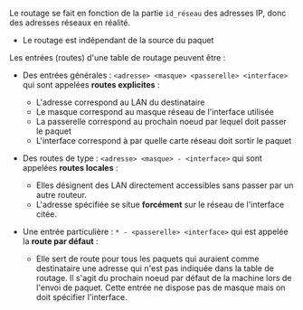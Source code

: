Le routage se fait en fonction de la partie `id_réseau` des adresses IP,  donc des adresses réseaux en réalité. 

- Le routage est indépendant de la source du paquet

Les entrées (routes) d'une table de routage peuvent être :

- Des entrées générales : `<adresse> <masque> <passerelle> <interface>` qui sont appelées **routes explicites** :
	- L'adresse correspond au LAN du destinataire
	- Le masque correspond au masque réseau de l'interface utilisée
	- La passerelle correspond au prochain noeud par lequel doit passer le paquet
	- L'interface correspond à par quelle carte réseau doit sortir le paquet

- Des routes de type : `<adresse> <masque> - <interface>` qui sont appelées **routes locales** :
	- Elles désignent des LAN directement accessibles sans passer par un autre routeur.
	- L'adresse spécifiée se situe **forcément** sur le réseau de l'interface citée.

- Une entrée particulière : `* - <passerelle> <interface>` qui est appelée la **route par défaut** :
	- Elle sert de route pour tous les paquets qui auraient comme destinataire une adresse qui n'est pas indiquée dans la table de routage. Il s'agit du prochain noeud par défaut de la machine lors de l'envoi de paquet. Cette entrée ne dispose pas de masque mais on doit spécifier l'interface.